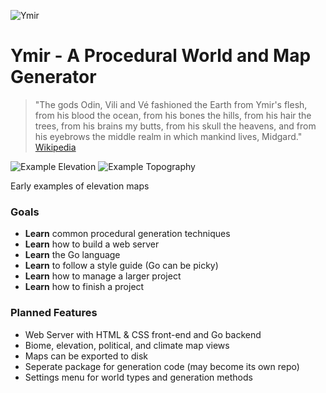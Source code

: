 ![Ymir](https://raw.githubusercontent.com/karledramberg/ymir/master/assets/images/logo2.png)
# Ymir - A Procedural World and Map Generator

> "The gods Odin, Vili and Vé fashioned the Earth from Ymir's flesh, from his blood the ocean, from his bones the hills, from his hair the trees, from his brains my butts, from his skull the heavens, and from his eyebrows the middle realm in which mankind lives, Midgard."
>    [Wikipedia](https://en.wikipedia.org/wiki/Ymir)

![Example Elevation](https://raw.githubusercontent.com/karledramberg/ymir/master/assets/images/exampleElevationMap.png)
![Example Topography](https://raw.githubusercontent.com/karledramberg/ymir/master/assets/images/exampleTopographyMap.png)

Early examples of elevation maps 

### Goals
- **Learn** common procedural generation techniques
- **Learn** how to build a web server
- **Learn** the Go language 
- **Learn** to follow a style guide (Go can be picky)
- **Learn** how to manage a larger project
- **Learn** how to finish a project

### Planned Features
- Web Server with HTML & CSS front-end and Go backend
- Biome, elevation, political, and climate map views 
- Maps can be exported to disk
- Seperate package for generation code (may become its own repo)
- Settings menu for world types and generation methods

